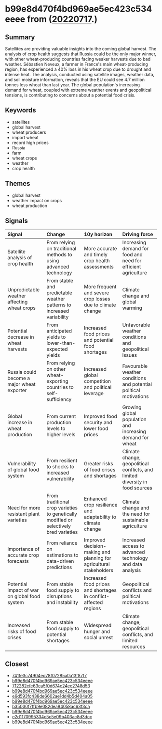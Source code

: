 # b99e8d470f4bd969ae5ec423c534eeee from ([20220717](https://kghosh.substack.com/p/20220717).)

## Summary

Satellites are providing valuable insights into the coming global harvest. The analysis of crop health suggests that Russia could be the only major winner, with other wheat-producing countries facing weaker harvests due to bad weather. Sébastien Neveux, a farmer in France's main wheat-producing region, has experienced a 40% loss in his wheat crop due to drought and intense heat. The analysis, conducted using satellite images, weather data, and soil moisture information, reveals that the EU could see 4.7 million tonnes less wheat than last year. The global population's increasing demand for wheat, coupled with extreme weather events and geopolitical tensions, is contributing to concerns about a potential food crisis.

## Keywords

* satellites
* global harvest
* wheat producers
* import wheat
* record high prices
* Russia
* farm
* wheat crops
* weather
* crop health

## Themes

* global harvest
* weather impact on crops
* wheat production

## Signals

| Signal                                        | Change                                                                                | 10y horizon                                                         | Driving force                                                                 |
|:----------------------------------------------|:--------------------------------------------------------------------------------------|:--------------------------------------------------------------------|:------------------------------------------------------------------------------|
| Satellite analysis of crop health             | From relying on traditional methods to using advanced technology                      | More accurate and timely crop health assessments                    | Increasing demand for food and need for efficient agriculture                 |
| Unpredictable weather affecting wheat crops   | From stable and predictable weather patterns to increased variability                 | More frequent and severe crop losses due to climate change          | Climate change and global warming                                             |
| Potential decrease in wheat harvests          | From anticipated yields to lower-than-expected yields                                 | Increased food prices and potential food shortages                  | Unfavorable weather conditions and geopolitical issues                        |
| Russia could become a major wheat exporter    | From relying on other wheat-exporting countries to self-sufficiency                   | Increased global competition and political leverage                 | Favourable weather conditions and potential political motivations             |
| Global increase in wheat production           | From current production levels to higher levels                                       | Improved food security and lower food prices                        | Growing global population and increasing demand for wheat                     |
| Vulnerability of global food system           | From resilient to shocks to increased vulnerability                                   | Greater risks of food crises and shortages                          | Climate change, geopolitical conflicts, and limited diversity in food sources |
| Need for more resistant plant varieties       | From traditional crop varieties to genetically modified or selectively bred varieties | Enhanced crop resilience and adaptability to climate change         | Climate change and the need for sustainable agriculture                       |
| Importance of accurate crop forecasts         | From reliance on estimations to data-driven predictions                               | Improved decision-making and planning for agricultural stakeholders | Increased access to advanced technology and data analysis                     |
| Potential impact of war on global food system | From stable food supply to disruptions and instability                                | Increased food prices and shortages in conflict-affected regions    | Geopolitical conflicts and political motivations                              |
| Increased risks of food crises                | From stable food supply to potential shortages                                        | Widespread hunger and social unrest                                 | Climate change, geopolitical conflicts, and limited resources                 |

## Closest

* [741fe3c74904ed78f07285a0a13f87f7](741fe3c74904ed78f07285a0a13f87f7)
* [b99e8d470f4bd969ae5ec423c534eeee](b99e8d470f4bd969ae5ec423c534eeee)
* [712282cfc63ea5f0d674c24ec2748d53](712282cfc63ea5f0d674c24ec2748d53)
* [b99e8d470f4bd969ae5ec423c534eeee](b99e8d470f4bd969ae5ec423c534eeee)
* [e6d593fc438de6602ae1dd4b5d404a05](e6d593fc438de6602ae1dd4b5d404a05)
* [b99e8d470f4bd969ae5ec423c534eeee](b99e8d470f4bd969ae5ec423c534eeee)
* [b35030f7ffb9e082dea84058ac63f3ca](b35030f7ffb9e082dea84058ac63f3ca)
* [b99e8d470f4bd969ae5ec423c534eeee](b99e8d470f4bd969ae5ec423c534eeee)
* [e2d1170995334c5c5e09b403ac8d3dcc](e2d1170995334c5c5e09b403ac8d3dcc)
* [b99e8d470f4bd969ae5ec423c534eeee](b99e8d470f4bd969ae5ec423c534eeee)